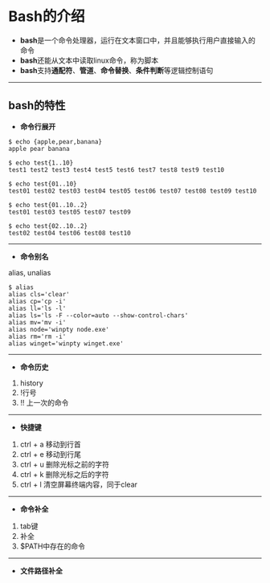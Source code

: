 # Bash的介绍
* **bash**是一个命令处理器，运行在文本窗口中，并且能够执行用户直接输入的命令
* **bash**还能从文本中读取linux命令，称为脚本
* **bash**支持**通配符**、**管道**、**命令替换**、**条件判断**等逻辑控制语句
---
## bash的特性

* **命令行展开**

```
$ echo {apple,pear,banana}
apple pear banana

$ echo test{1..10}
test1 test2 test3 test4 test5 test6 test7 test8 test9 test10

$ echo test{01..10}
test01 test02 test03 test04 test05 test06 test07 test08 test09 test10

$ echo test{01..10..2}
test01 test03 test05 test07 test09

$ echo test{02..10..2}
test02 test04 test06 test08 test10
```
---

* **命令别名**

alias, unalias

```
$ alias
alias cls='clear'
alias cp='cp -i'
alias ll='ls -l'
alias ls='ls -F --color=auto --show-control-chars'
alias mv='mv -i'
alias node='winpty node.exe'
alias rm='rm -i'
alias winget='winpty winget.exe'
```
---
* **命令历史**

1. history
2.  !行号
3.  !! 上一次的命令
---
* **快捷键**
1. ctrl + a 移动到行首
2. ctrl + e 移动到行尾
3. ctrl + u 删除光标之前的字符
4. ctrl + k 删除光标之后的字符
5. ctrl + l 清空屏幕终端内容，同于clear
---
* **命令补全**
1. tab键
2. 补全
3. $PATH中存在的命令
---
* **文件路径补全**  











